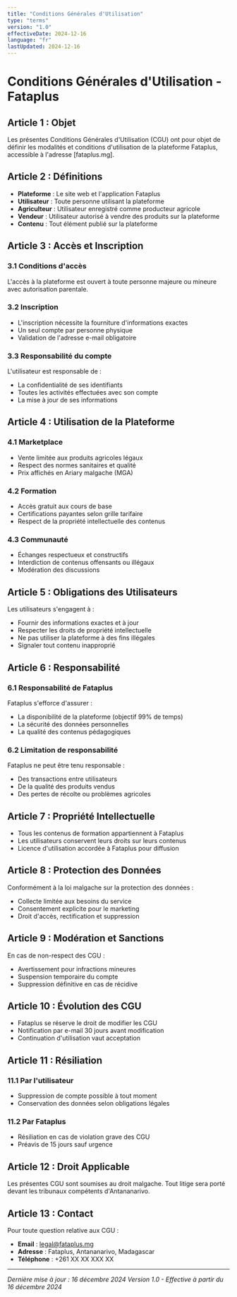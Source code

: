 ```yaml
---
title: "Conditions Générales d'Utilisation"
type: "terms"
version: "1.0"
effectiveDate: 2024-12-16
language: "fr"
lastUpdated: 2024-12-16
---
```


# Conditions Générales d'Utilisation - Fataplus

## Article 1 : Objet

Les présentes Conditions Générales d'Utilisation (CGU) ont pour objet de définir les modalités et conditions d'utilisation de la plateforme Fataplus, accessible à l'adresse [fataplus.mg].

## Article 2 : Définitions

- **Plateforme** : Le site web et l'application Fataplus
- **Utilisateur** : Toute personne utilisant la plateforme
- **Agriculteur** : Utilisateur enregistré comme producteur agricole
- **Vendeur** : Utilisateur autorisé à vendre des produits sur la plateforme
- **Contenu** : Tout élément publié sur la plateforme

## Article 3 : Accès et Inscription

### 3.1 Conditions d'accès

L'accès à la plateforme est ouvert à toute personne majeure ou mineure avec autorisation parentale.

### 3.2 Inscription

- L'inscription nécessite la fourniture d'informations exactes
- Un seul compte par personne physique
- Validation de l'adresse e-mail obligatoire

### 3.3 Responsabilité du compte

L'utilisateur est responsable de :

- La confidentialité de ses identifiants
- Toutes les activités effectuées avec son compte
- La mise à jour de ses informations

## Article 4 : Utilisation de la Plateforme

### 4.1 Marketplace

- Vente limitée aux produits agricoles légaux
- Respect des normes sanitaires et qualité
- Prix affichés en Ariary malgache (MGA)

### 4.2 Formation

- Accès gratuit aux cours de base
- Certifications payantes selon grille tarifaire
- Respect de la propriété intellectuelle des contenus

### 4.3 Communauté

- Échanges respectueux et constructifs
- Interdiction de contenus offensants ou illégaux
- Modération des discussions

## Article 5 : Obligations des Utilisateurs

Les utilisateurs s'engagent à :

- Fournir des informations exactes et à jour
- Respecter les droits de propriété intellectuelle
- Ne pas utiliser la plateforme à des fins illégales
- Signaler tout contenu inapproprié

## Article 6 : Responsabilité

### 6.1 Responsabilité de Fataplus

Fataplus s'efforce d'assurer :

- La disponibilité de la plateforme (objectif 99% de temps)
- La sécurité des données personnelles
- La qualité des contenus pédagogiques

### 6.2 Limitation de responsabilité

Fataplus ne peut être tenu responsable :

- Des transactions entre utilisateurs
- De la qualité des produits vendus
- Des pertes de récolte ou problèmes agricoles

## Article 7 : Propriété Intellectuelle

- Tous les contenus de formation appartiennent à Fataplus
- Les utilisateurs conservent leurs droits sur leurs contenus
- Licence d'utilisation accordée à Fataplus pour diffusion

## Article 8 : Protection des Données

Conformément à la loi malgache sur la protection des données :

- Collecte limitée aux besoins du service
- Consentement explicite pour le marketing
- Droit d'accès, rectification et suppression

## Article 9 : Modération et Sanctions

En cas de non-respect des CGU :

- Avertissement pour infractions mineures
- Suspension temporaire du compte
- Suppression définitive en cas de récidive

## Article 10 : Évolution des CGU

- Fataplus se réserve le droit de modifier les CGU
- Notification par e-mail 30 jours avant modification
- Continuation d'utilisation vaut acceptation

## Article 11 : Résiliation

### 11.1 Par l'utilisateur

- Suppression de compte possible à tout moment
- Conservation des données selon obligations légales

### 11.2 Par Fataplus

- Résiliation en cas de violation grave des CGU
- Préavis de 15 jours sauf urgence

## Article 12 : Droit Applicable

Les présentes CGU sont soumises au droit malgache. Tout litige sera porté devant les tribunaux compétents d'Antananarivo.

## Article 13 : Contact

Pour toute question relative aux CGU :

- **Email** : legal@fataplus.mg
- **Adresse** : Fataplus, Antananarivo, Madagascar
- **Téléphone** : +261 XX XX XXX XX

---

_Dernière mise à jour : 16 décembre 2024_
_Version 1.0 - Effective à partir du 16 décembre 2024_
